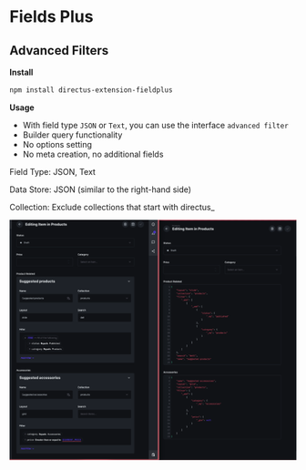 # Fields Plus

## Advanced Filters
**Install**
```bash
npm install directus-extension-fieldplus
```

**Usage**
- With field type `JSON` or `Text`, you can use the interface `advanced filter`
- Builder query functionality
- No options setting
- No meta creation, no additional fields

Field Type: JSON, Text

Data Store: JSON (similar to the right-hand side)

Collection: Exclude collections that start with directus_

![01.png](SCREENS%2F01.png)

